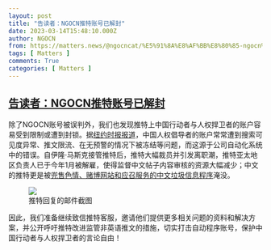 ```yaml
---
layout: post
title: "告读者：NGOCN推特账号已解封"
date: 2023-03-14T15:48:10.000Z
author: NGOCN
from: https://matters.news/@ngocncat/%E5%91%8A%E8%AF%BB%E8%80%85-ngocn%E6%8E%A8%E7%89%B9%E8%B4%A6%E5%8F%B7%E5%B7%B2%E8%A7%A3%E5%B0%81-bafybeifil3mwkk7cxoogvwsosj2v52otaevc2caz2p3rmacz6c2txy7aye
tags: [ Matters ]
comments: True
categories: [ Matters ]
---
```

<!--1678808890000-->
[告读者：NGOCN推特账号已解封](https://matters.news/@ngocncat/%E5%91%8A%E8%AF%BB%E8%80%85-ngocn%E6%8E%A8%E7%89%B9%E8%B4%A6%E5%8F%B7%E5%B7%B2%E8%A7%A3%E5%B0%81-bafybeifil3mwkk7cxoogvwsosj2v52otaevc2caz2p3rmacz6c2txy7aye)
------

<div>
<p>除了NGOCN账号被误判外，我们也发现推特上中国行动者与人权捍卫者的账户容易受到限制或遭到封锁。据<a href="https://cn.nytimes.com/technology/20230216/twitter-china-elon-musk/" rel="noopener noreferrer" target="_blank">纽约时报报道</a>，中国人权倡导者的账户常常遭到搜索可见度异常、推文限流、在无预警的情况下被冻结等问题，而这源于公司自动化系统中的错误。自伊隆·马斯克接管推特后，推特大幅裁员并引发离职潮，推特亚太地区负责人已于今年1月被解雇，使得监督中文帖子内容审核的资源大幅减少；中文的推特更是被<a href="https://www.nytimes.com/zh-hant/interactive/2022/12/20/technology/china-protests-twitter-bots-elon-musk.html" rel="noopener noreferrer" target="_blank">兜售色情、赌博网站和应召服务的中文垃圾信息程序</a>淹没。</p><figure class="image"><img src="https://assets.matters.news/embed/f09c7048-3700-48e1-b9e1-a859e0537571.jpeg" data-asset-id="f09c7048-3700-48e1-b9e1-a859e0537571" referrerpolicy="no-referrer"><figcaption><span>推特回复的邮件截图</span></figcaption></figure><p>因此，我们准备继续致信推特客服，邀请他们提供更多相关问题的资料和解决方案，并公开呼吁推特改进监管非英语推文的措施，切实打击自动程序账号，保护中国行动者与人权捍卫者的言论自由！</p>
</div>
